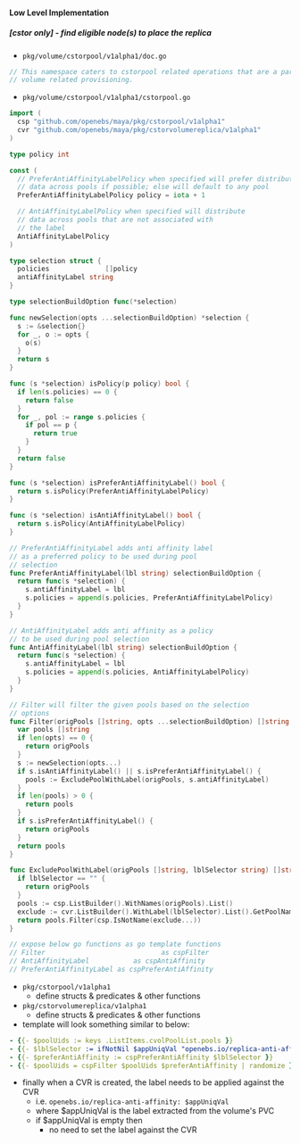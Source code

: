 #### Low Level Implementation
##### [cstor only] - find eligible node(s) to place the replica
  - `pkg/volume/cstorpool/v1alpha1/doc.go`
```go
// This namespace caters to cstorpool related operations that are a part of
// volume related provisioning.
```

  - `pkg/volume/cstorpool/v1alpha1/cstorpool.go`
```go
import (
  csp "github.com/openebs/maya/pkg/cstorpool/v1alpha1"
  cvr "github.com/openebs/maya/pkg/cstorvolumereplica/v1alpha1"
)

type policy int

const (
  // PreferAntiAffinityLabelPolicy when specified will prefer distributing
  // data across pools if possible; else will default to any pool
  PreferAntiAffinityLabelPolicy policy = iota + 1

  // AntiAffinityLabelPolicy when specified will distribute
  // data across pools that are not associated with
  // the label
  AntiAffinityLabelPolicy
)

type selection struct {
  policies              []policy
  antiAffinityLabel string
}

type selectionBuildOption func(*selection)

func newSelection(opts ...selectionBuildOption) *selection {
  s := &selection{}
  for _, o := opts {
    o(s)
  }
  return s
}

func (s *selection) isPolicy(p policy) bool {
  if len(s.policies) == 0 {
    return false
  }
  for _, pol := range s.policies {
    if pol == p {
      return true
    }
  }
  return false
}

func (s *selection) isPreferAntiAffinityLabel() bool {
  return s.isPolicy(PreferAntiAffinityLabelPolicy)
}

func (s *selection) isAntiAffinityLabel() bool {
  return s.isPolicy(AntiAffinityLabelPolicy)
}

// PreferAntiAffinityLabel adds anti affinity label
// as a preferred policy to be used during pool 
// selection
func PreferAntiAffinityLabel(lbl string) selectionBuildOption {
  return func(s *selection) {
    s.antiAffinityLabel = lbl
    s.policies = append(s.policies, PreferAntiAffinityLabelPolicy)
  }
}

// AntiAffinityLabel adds anti affinity as a policy
// to be used during pool selection
func AntiAffinityLabel(lbl string) selectionBuildOption {
  return func(s *selection) {
    s.antiAffinityLabel = lbl
    s.policies = append(s.policies, AntiAffinityLabelPolicy)
  }
}

// Filter will filter the given pools based on the selection
// options
func Filter(origPools []string, opts ...selectionBuildOption) []string {
  var pools []string
  if len(opts) == 0 {
    return origPools
  }
  s := newSelection(opts...)
  if s.isAntiAffinityLabel() || s.isPreferAntiAffinityLabel() {
    pools := ExcludePoolWithLabel(origPools, s.antiAffinityLabel)
  }
  if len(pools) > 0 {
    return pools
  }
  if s.isPreferAntiAffinityLabel() {
    return origPools
  }
  return pools
}

func ExcludePoolWithLabel(origPools []string, lblSelector string) []string {
  if lblSelector == "" {
    return origPools
  }
  pools := csp.ListBuilder().WithNames(origPools).List()
  exclude := cvr.ListBuilder().WithLabel(lblSelector).List().GetPoolNames()
  return pools.Filter(csp.IsNotName(exclude...))
}

// expose below go functions as go template functions
// Filter                             as cspFilter
// AntiAffinityLabel           as cspAntiAffinity
// PreferAntiAffinityLabel as cspPreferAntiAffinity
```
  - `pkg/cstorpool/v1alpha1`
    - define structs & predicates & other functions
  - `pkg/cstorvolumereplica/v1alpha1`
    - define structs & predicates & other functions
  - template will look something similar to below:
```yaml
- {{- $poolUids := keys .ListItems.cvolPoolList.pools }}
- {{- $lblSelector := ifNotNil $appUniqVal "openebs.io/replica-anti-affinity: $appUniqVal" }}
- {{- $preferAntiAffinity := cspPreferAntiAffinity $lblSelector }}
- {{- $poolUids = cspFilter $poolUids $preferAntiAffinity | randomize }}
```
  - finally when a CVR is created, the label needs to be applied against the CVR
    - i.e. `openebs.io/replica-anti-affinity: $appUniqVal`
    - where $appUniqVal is the label extracted from the volume's PVC
    - if $appUniqVal is empty then
      - no need to set the label against the CVR
